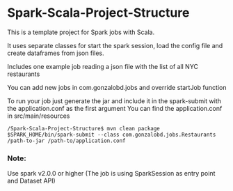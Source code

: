 # Spark-Scala-Project-Structure

This is a template project for Spark jobs with Scala.

It uses separate classes for start the spark session, load the config file and create dataframes from json files.

Includes one example job reading a json file with the list of all NYC restaurants

You can add new jobs in com.gonzalobd.jobs and override startJob function

To run your job just generate the jar and include it in the spark-submit with the application.conf as the first argument
You can find the application.conf in src/main/resources

```
/Spark-Scala-Project-Structure$ mvn clean package
$SPARK_HOME/bin/spark-submit --class com.gonzalobd.jobs.Restaurants /path-to-jar /path-to/application.conf 
 ```

### Note: 
Use spark v2.0.0 or higher (The job is using SparkSession as entry point and Dataset API)

